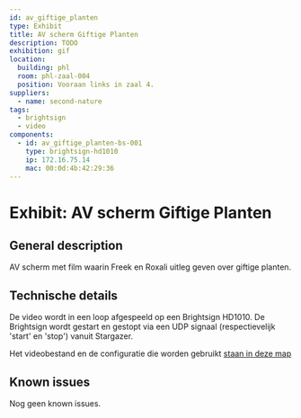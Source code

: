 ```yaml
---
id: av_giftige_planten
type: Exhibit
title: AV scherm Giftige Planten
description: TODO
exhibition: gif
location:
  building: phl
  room: phl-zaal-004
  position: Vooraan links in zaal 4.
suppliers:
  - name: second-nature
tags:
  - brightsign
  - video
components:
  - id: av_giftige_planten-bs-001
    type: brightsign-hd1010
    ip: 172.16.75.14
    mac: 00:0d:4b:42:29:36
---
```


# Exhibit: AV scherm Giftige Planten

## General description

AV scherm met film waarin Freek en Roxali uitleg geven over giftige planten.

## Technische details

De video wordt in een loop afgespeeld op een Brightsign HD1010. De Brightsign
wordt gestart en gestopt via een UDP signaal (respectievelijk 'start' en 'stop')
vanuit Stargazer.

Het videobestand en de configuratie die worden gebruikt [staan in deze
map](https://drive.google.com/open?id=0B5f_FPhR8B0nNTE2ZW0za2JzajA)

## Known issues

Nog geen known issues.
